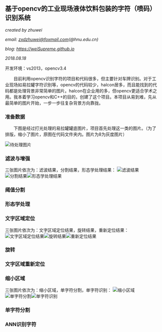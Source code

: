## 基于opencv的工业现场液体饮料包装的字符（喷码）识别系统		

*created by zhuwei*			

*email: zxdzhuwei@foxmail.com(@hnu.edu.cn)*			

*blog: https://weiSupreme.github.io*			

*2018.08.18*			

开发环境：vs2013，opencv3.4		

&emsp;&emsp;目前利用opencv识别字符的项目和代码很多，但主要针对车牌识别。对于工业现场如易拉罐字符识别等，opencv的代码较少，halcon居多，而且能找到的代码都是处理背景非常简单的图片。halcon在企业用的多，但opencv更适合学术之用。我本着学习opencv和C++的目的，创建了这个项目。本项目从易到难，先从最简单的图片开始，一步一步往复杂背景方向靠拢。		

### 准备数据
&emsp;&emsp;下图是经过打光处理的易拉罐罐底图片，项目首先处理这一类的图片。（为了排版，缩小了图片，原图在代码文件夹内。图片为8为灰度图片）					

![待处理图片](https://github.com/weiSupreme/IndustrialCharRecognition/blob/master/readmeImgs/src.png)

### 滤波与增强			
三张图片依次为：滤波结果，分割结果，形态学处理结果：
![滤波结果](https://github.com/weiSupreme/IndustrialCharRecognition/blob/master/readmeImgs/emphasize.png)![分割结果](https://github.com/weiSupreme/IndustrialCharRecognition/blob/master/readmeImgs/binary.png)![形态学处理结果](https://github.com/weiSupreme/IndustrialCharRecognition/blob/master/readmeImgs/morphalogy.png)			

### 阈值分割				


### 形态学处理			


### 文字区域定位			
三张图片依次为：文字区域定位结果，旋转结果，重新定位结果：
![文字区域定位结果](https://github.com/weiSupreme/IndustrialCharRecognition/blob/master/readmeImgs/findCharRotated.png)![旋转结果](https://github.com/weiSupreme/IndustrialCharRecognition/blob/master/readmeImgs/rotated.png)![重新定位结果](https://github.com/weiSupreme/IndustrialCharRecognition/blob/master/readmeImgs/findChar.png)			

### 旋转			


### 文字区域重新定位			


### 缩小区域			
三张图片依次为：缩小区域，单字符分割，单字符识别：
![缩小区域](https://github.com/weiSupreme/IndustrialCharRecognition/blob/master/readmeImgs/reduced.png)![单字符分割](https://github.com/weiSupreme/IndustrialCharRecognition/blob/master/readmeImgs/singleChar.png)![单字符识别](https://github.com/weiSupreme/IndustrialCharRecognition/blob/master/readmeImgs/recognition.png)			


### 单字符分割			


### ANN识别字符				


